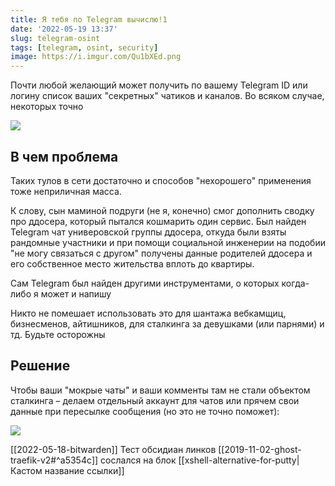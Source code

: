 ```yaml
---
title: Я тебя по Telegram вычислю!1
date: '2022-05-19 13:37'
slug: telegram-osint
tags: [telegram, osint, security]
image: https://i.imgur.com/Qu1bXEd.png
---
```


Почти любой желающий может получить по вашему Telegram ID или логину список ваших "секретных" чатиков и каналов. Во всяком случае, некоторых точно

![](https://i.imgur.com/iCnB1eg.png)

<!--truncate-->

## В чем проблема
Таких тулов в сети достаточно и способов "нехорошего" применения тоже неприличная масса.

К слову, сын маминой подруги (не я, конечно) смог дополнить сводку про ддосера, который пытался кошмарить один сервис. Был найден Telegram чат универовской группы ддосера, откуда были взяты рандомные участники и при помощи социальной инженерии на подобии  "не могу связаться с другом" получены данные родителей ддосера и его собственное место жительства вплоть до квартиры.

Сам Telegram был найден другими инструментами, о которых когда-либо я может и напишу

Никто не помешает использовать это для шантажа вебкамщиц, бизнесменов, айтишников, для сталкинга за девушками (или парнями) и тд. Будьте осторожны

## Решение
Чтобы ваши "мокрые чаты" и ваши комменты там не стали объектом сталкинга – делаем отдельный аккаунт для чатов или прячем свои данные при пересылке сообщения (но это не точно поможет):

![](https://i.imgur.com/nHXUHR1.png)

[[2022-05-18-bitwarden]] Тест обсидиан линков
[[2019-11-02-ghost-traefik-v2#^a5354c]] сослался на блок
[[xshell-alternative-for-putty|Кастом название ссылки]]
